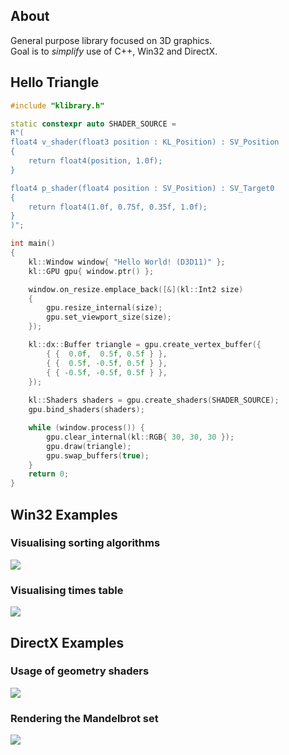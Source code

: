 ## About
General purpose library focused on 3D graphics.  
Goal is to *simplify* use of C++, Win32 and DirectX.  

## Hello Triangle
```cpp
#include "klibrary.h"

static constexpr auto SHADER_SOURCE =
R"(
float4 v_shader(float3 position : KL_Position) : SV_Position
{
    return float4(position, 1.0f);
}

float4 p_shader(float4 position : SV_Position) : SV_Target0
{
    return float4(1.0f, 0.75f, 0.35f, 1.0f);
}
)";

int main()
{
    kl::Window window{ "Hello World! (D3D11)" };
    kl::GPU gpu{ window.ptr() };

    window.on_resize.emplace_back([&](kl::Int2 size)
    {
        gpu.resize_internal(size);
        gpu.set_viewport_size(size);
    });

    kl::dx::Buffer triangle = gpu.create_vertex_buffer({
        { {  0.0f,  0.5f, 0.5f } },
        { {  0.5f, -0.5f, 0.5f } },
        { { -0.5f, -0.5f, 0.5f } },
    });
    
    kl::Shaders shaders = gpu.create_shaders(SHADER_SOURCE);
    gpu.bind_shaders(shaders);

    while (window.process()) {
        gpu.clear_internal(kl::RGB{ 30, 30, 30 });
        gpu.draw(triangle);
        gpu.swap_buffers(true);
    }
    return 0;
}
```

## Win32 Examples
### Visualising sorting algorithms  
![](examples/screens/visual_sort.png)

### Visualising times table  
![](examples/screens/times_table.png)

## DirectX Examples
### Usage of geometry shaders  
![](examples/screens/geometry_shaders.png)

### Rendering the Mandelbrot set  
![](examples/screens/mandelbrot.png)
